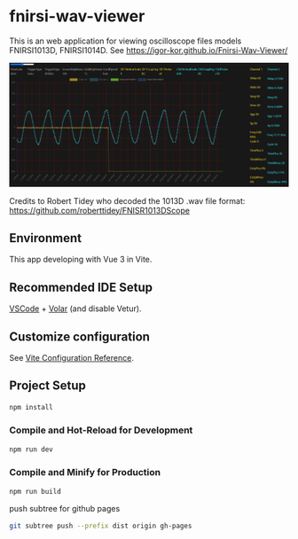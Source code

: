 # fnirsi-wav-viewer

This is an web application for viewing oscilloscope files models FNIRSI1013D, FNIRSI1014D.
See https://igor-kor.github.io/Fnirsi-Wav-Viewer/

![simple](other\simple.bmp)

Credits to Robert Tidey who decoded the 1013D .wav file format:
https://github.com/roberttidey/FNISR1013DScope

## Environment
This app developing with Vue 3 in Vite.

## Recommended IDE Setup

[VSCode](https://code.visualstudio.com/) + [Volar](https://marketplace.visualstudio.com/items?itemName=Vue.volar) (and disable Vetur).

## Customize configuration

See [Vite Configuration Reference](https://vitejs.dev/config/).

## Project Setup

```sh
npm install
```

### Compile and Hot-Reload for Development

```sh
npm run dev
```

### Compile and Minify for Production

```sh
npm run build
```

push subtree for github pages
```sh
git subtree push --prefix dist origin gh-pages
```
